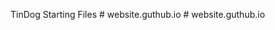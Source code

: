 TinDog Starting Files
#   w e b s i t e . g u t h u b . i o  
 #   w e b s i t e . g u t h u b . i o  
 